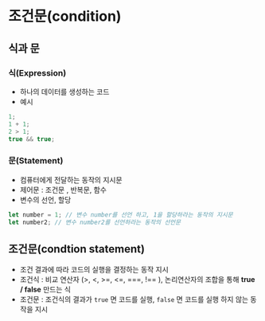 # 조건문(condition)

## 식과 문

### 식(Expression)

- 하나의 데이터를 생성하는 코드
- 예시

```javascript
1;
1 + 1;
2 > 1;
true && true;
```

### 문(Statement)

- 컴퓨터에게 전달하는 동작의 지시문
- 제어문 : 조건문 , 반복문, 함수
- 변수의 선언, 할당

```jsx
let number = 1; // 변수 number를 선언 하고, 1을 할당하라는 동작의 지시문
let number2; // 변수 number2를 선언하라는 동작의 선언문
```

## 조건문(condtion statement)

- 조건 결과에 따라 코드의 실행을 결정하는 동작 지시
- 조건식 : 비교 연산자 (>, <, >=, <=, ===, !== ), 논리연산자의 조합을 통해 **true / false** 만드는 식
- 조건문 : 조건식의 결과가 `true` 면 코드를 실행, `false` 면 코드를 실행 하지 않는 동작을 지시

